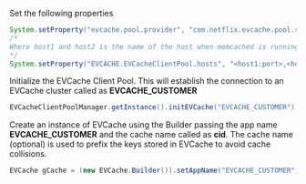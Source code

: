 Set the following properties
```java
System.setProperty("evcache.pool.provider", "com.netflix.evcache.pool.standalone.SimpleEVCacheClientPoolImpl");
/*
Where host1 and host2 is the name of the host when memcached is running and port is the memcached port 
*/
System.setProperty("EVCACHE.EVCacheClientPool.hosts", "<host1:port>,<host2:port>"); 
```

Initialize the EVCache Client Pool. This will establish the connection to an EVCache cluster called as **EVCACHE_CUSTOMER**
```java
EVCacheClientPoolManager.getInstance().initEVCache("EVCACHE_CUSTOMER");
```

Create an instance of EVCache using the Builder passing the app name **EVCACHE_CUSTOMER** and the cache name called as **cid**. The cache name (optional) is used to prefix the keys stored in EVCache to avoid cache collisions. 
```java
EVCache gCache = (new EVCache.Builder()).setAppName("EVCACHE_CUSTOMER").setCacheName("cid").enableZoneFallback().build();
```
